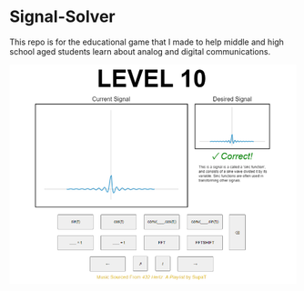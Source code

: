 # Signal-Solver
This repo is for the educational game that I made to help middle and high school aged students learn about analog and digital communications.

![game screenshot](screenshot.PNG)
